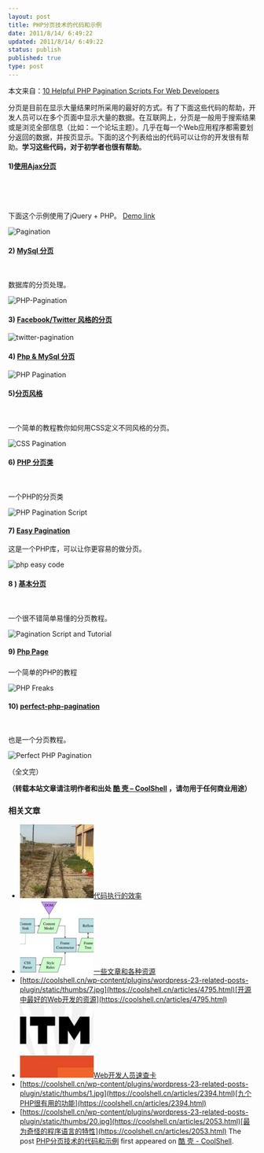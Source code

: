 ```yaml
---
layout: post
title: PHP分页技术的代码和示例
date: 2011/8/14/ 6:49:22
updated: 2011/8/14/ 6:49:22
status: publish
published: true
type: post
---
```


本文来自：[10 Helpful PHP Pagination Scripts For Web Developers](http://zoomzum.com/php-pagination-scripts/)


分页是目前在显示大量结果时所采用的最好的方式。有了下面这些代码的帮助，开发人员可以在多个页面中显示大量的数据。在互联网上，分​页是一般用于搜索结果或是浏览全部信息（比如：一个论坛主题）。几乎在每一个Web应用程序都需要划分返回的数据，并按页显示。下面的这个列表给出的代码可以让你的开发很有帮助。**学习这些代码，对于初学者也很有帮助**。


#### 1)[使用Ajax分页](http://www.9lessons.info/2010/10/pagination-with-jquery-php-ajax-and.html)


 


 


下面这个示例使用了jQuery + PHP。 [Demo link](http://demos.9lessons.info/pagination/pagination.php)


![](../wp-content/uploads/2011/08/Pagination-e1312791884744.jpg "Pagination")



#### 2) [MySql 分页](http://php.about.com/od/phpwithmysql/ss/php_pagination.htm)


 


数据库的分页处理。


![](../wp-content/uploads/2011/08/PHP-Pagination1-e1312794857680.jpg "PHP-Pagination")


#### 3) [Facebook/Twitter 风格的分页](http://youhack.me/2010/05/14/an-alternative-to-pagination-facebook-and-twitter-style/)


![](../wp-content/uploads/2011/08/twitter-pagination-e1312792153888.png "twitter-pagination")


#### 4) [Php & MySql 分页](http://www.phpeasystep.com/phptu/29.html)


![](../wp-content/uploads/2011/08/PHP-Pagination-e1312792516937.jpg "PHP Pagination")


#### 5)[分页风格](http://www.bitrepository.com/css-stylish-pagination-links.html)


 


一个简单的教程教你如何用CSS定义不同风格的分页。


![](../wp-content/uploads/2011/08/CSS-Pagination-e1312792632740.jpg "CSS Pagination")


#### 6) [PHP 分页类](http://phpsense.com/php/php-pagination-script.html)


 


一个PHP的分页类


![](../wp-content/uploads/2011/08/PHP-Pagination%C2%A0Script-e1312795287434.jpg "PHP Pagination Script")


#### 7) [Easy Pagination](http://www.phpeasycode.com/pagination/)


这是一个PHP库，可以让你更容易的做分页。  

![](../wp-content/uploads/2011/08/php-easy-code.jpg "php easy code")


#### 8 ) [基本分页](http://www.phpfreaks.com/tutorial/basic-pagination)


 


一个很不错简单易懂的分页教程。


![](../wp-content/uploads/2011/08/Pagination-Script-and-Tutorial-e1312793432650.jpg "Pagination Script and Tutorial")


#### 9) [Php Page](http://www.developphp.com/view_lesson.php?v=289)


### 


一个简单的PHP的教程


![](../wp-content/uploads/2011/08/PHP-Freaks-e1312793481308.jpg "PHP Freaks")


#### 10) [perfect-php-pagination](http://www.sitepoint.com/perfect-php-pagination/)


 


也是一个分页教程。


![](../wp-content/uploads/2011/08/Perfect-PHP-Pagination.jpg "Perfect PHP Pagination")


（全文完）




**（转载本站文章请注明作者和出处 [酷 壳 – CoolShell](https://coolshell.cn/) ，请勿用于任何商业用途）**



### 相关文章

* [![代码执行的效率](../wp-content/uploads/2012/07/muxnt-150x150.jpg)](https://coolshell.cn/articles/7886.html)[代码执行的效率](https://coolshell.cn/articles/7886.html)
* [![一些文章和各种资源](../wp-content/uploads/2011/09/image008-150x150.jpg)](https://coolshell.cn/articles/5224.html)[一些文章和各种资源](https://coolshell.cn/articles/5224.html)
* [https://coolshell.cn/wp-content/plugins/wordpress-23-related-posts-plugin/static/thumbs/7.jpg](https://coolshell.cn/articles/4795.html)[开源中最好的Web开发的资源](https://coolshell.cn/articles/4795.html)
* [![Web开发人员速查卡](../wp-content/uploads/2011/02/1128-150x150.jpg)](https://coolshell.cn/articles/3684.html)[Web开发人员速查卡](https://coolshell.cn/articles/3684.html)
* [https://coolshell.cn/wp-content/plugins/wordpress-23-related-posts-plugin/static/thumbs/1.jpg](https://coolshell.cn/articles/2394.html)[九个PHP很有用的功能](https://coolshell.cn/articles/2394.html)
* [https://coolshell.cn/wp-content/plugins/wordpress-23-related-posts-plugin/static/thumbs/20.jpg](https://coolshell.cn/articles/2053.html)[最为奇怪的程序语言的特性](https://coolshell.cn/articles/2053.html)
The post [PHP分页技术的代码和示例](https://coolshell.cn/articles/5160.html) first appeared on [酷 壳 - CoolShell](https://coolshell.cn).